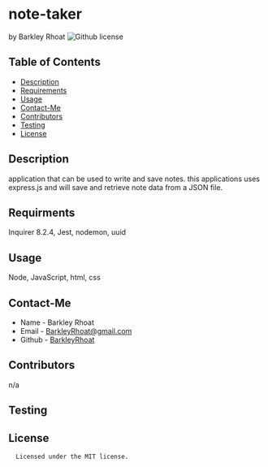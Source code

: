 # note-taker
  by Barkley Rhoat
   ![Github license](https://img.shields.io/badge/license-MIT-yellowgreen.svg)
  ## Table of Contents
  * [Description](#description)
  * [Requirements](#requirements)
  * [Usage](#usage)
  * [Contact-Me](#contact-me)
  * [Contributors](#contributors)
  * [Testing](#testing)
  * [License](#license)
  ## Description
application that can be used to write and save notes. this applications uses express.js and will save and retrieve note data from a JSON file.
  ## Requirments
  Inquirer 8.2.4, Jest, nodemon, uuid
  ## Usage
  Node, JavaScript, html, css
  ## Contact-Me
  * Name - Barkley Rhoat
  * Email - BarkleyRhoat@gmail.com
  * Github - [BarkleyRhoat](https://github.com/BarkleyRhoat/)
  ## Contributors
  n/a
  ## Testing

 
  
  ## License

      Licensed under the MIT license.